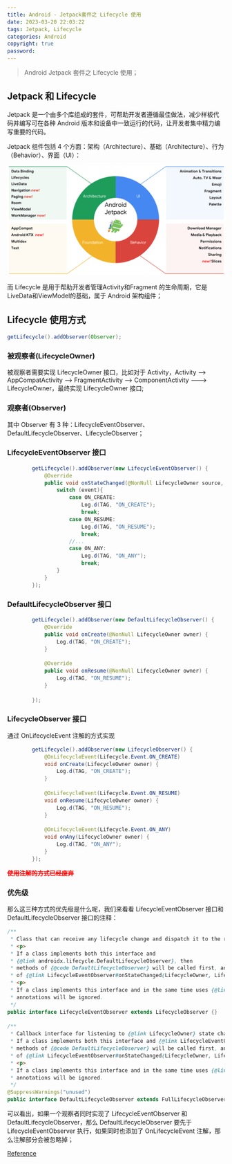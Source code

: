 ```yaml
---
title: Android - Jetpack套件之 Lifecycle 使用
date: 2023-03-20 22:03:22
tags: Jetpack, Lifecycle
categories: Android
copyright: true
password:
---
```


> Android Jetpack 套件之 Lifecycle 使用；

<!--more-->

## Jetpack 和 Lifecycle

Jetpack 是一个由多个库组成的套件，可帮助开发者遵循最佳做法，减少样板代码并编写可在各种 Android 版本和设备中一致运行的代码，让开发者集中精力编写重要的代码。

Jetpack 组件包括 4 个方面：架构（Architecture）、基础（Architecture）、行为（Behavior）、界面（UI）：

![Jetpack 架构](https://raw.githubusercontent.com/rangerzhou/ImageHosting/master/blog_resource/2023/Jetpack.png "Jetpack 架构")

而 Lifecycle 是用于帮助开发者管理Activity和Fragment 的生命周期，它是LiveData和ViewModel的基础，属于 Android 架构组件；

## Lifecycle 使用方式

``` java
getLifecycle().addObserver(Observer);
```

### 被观察者(LifecycleOwner)

被观察者需要实现 LifecycleOwner 接口，比如对于 Activity，Activity —> AppCompatActivity —> FragmentActivity —> ComponentActivity ---> LifecycleOwner，最终实现 LifecycleOwner 接口;

### 观察者(Observer)

其中 Observer 有 3 种：LifecycleEventObserver、DefaultLifecycleObserver、LifecycleObserver；

### LifecycleEventObserver 接口

``` java
        getLifecycle().addObserver(new LifecycleEventObserver() {
            @Override
            public void onStateChanged(@NonNull LifecycleOwner source, @NonNull Lifecycle.Event event) {
                switch (event){
                    case ON_CREATE:
                        Log.d(TAG, "ON_CREATE");
                        break;
                    case ON_RESUME:
                        Log.d(TAG, "ON_RESUME");
                        break;
                    //...
                    case ON_ANY:
                        Log.d(TAG, "ON_ANY");
                        break;
                }
            }
        });
```



### DefaultLifecycleObserver 接口

``` java
        getLifecycle().addObserver(new DefaultLifecycleObserver() {
            @Override
            public void onCreate(@NonNull LifecycleOwner owner) {
                Log.d(TAG, "ON_CREATE");
            }

            @Override
            public void onResume(@NonNull LifecycleOwner owner) {
                Log.d(TAG, "ON_RESUME");
            }

        });
```



### LifecycleObserver 接口

通过 OnLifecycleEvent 注解的方式实现

``` java
        getLifecycle().addObserver(new LifecycleObserver() {
            @OnLifecycleEvent(Lifecycle.Event.ON_CREATE)
            void onCreate(LifecycleOwner owner) {
                Log.d(TAG, "ON_CREATE");
            }

            @OnLifecycleEvent(Lifecycle.Event.ON_RESUME)
            void onResume(LifecycleOwner owner) {
                Log.d(TAG, "ON_RESUME");
            }

            @OnLifecycleEvent(Lifecycle.Event.ON_ANY)
            void onAny(LifecycleOwner owner) {
                Log.d(TAG, "ON_ANY");
            }
        });
```

<font color=red>**~~使用注解的方式已经废弃~~**</font>

### 优先级

那么这三种方式的优先级是什么呢，我们来看看 LifecycleEventObserver 接口和 DefaultLifecycleObserver 接口的注释：

``` java
/**
 * Class that can receive any lifecycle change and dispatch it to the receiver.
 * <p>
 * If a class implements both this interface and
 * {@link androidx.lifecycle.DefaultLifecycleObserver}, then
 * methods of {@code DefaultLifecycleObserver} will be called first, and then followed by the call
 * of {@link LifecycleEventObserver#onStateChanged(LifecycleOwner, Lifecycle.Event)}
 * <p>
 * If a class implements this interface and in the same time uses {@link OnLifecycleEvent}, then
 * annotations will be ignored.
 */
public interface LifecycleEventObserver extends LifecycleObserver {}

/**
 * Callback interface for listening to {@link LifecycleOwner} state changes.
 * If a class implements both this interface and {@link LifecycleEventObserver}, then
 * methods of {@code DefaultLifecycleObserver} will be called first, and then followed by the call
 * of {@link LifecycleEventObserver#onStateChanged(LifecycleOwner, Lifecycle.Event)}
 * <p>
 * If a class implements this interface and in the same time uses {@link OnLifecycleEvent}, then
 * annotations will be ignored.
 */
@SuppressWarnings("unused")
public interface DefaultLifecycleObserver extends FullLifecycleObserver {}
```

可以看出，如果一个观察者同时实现了 LifecycleEventObserver 和 DefaultLifecycleObserver，那么 DefaultLifecycleObserver 要先于 LifecycleEventObserver 执行，如果同时也添加了 OnLifecycleEvent 注解，那么注解部分会被忽略掉；



[Reference](https://www.jianshu.com/p/4ad7aa0fc356)
